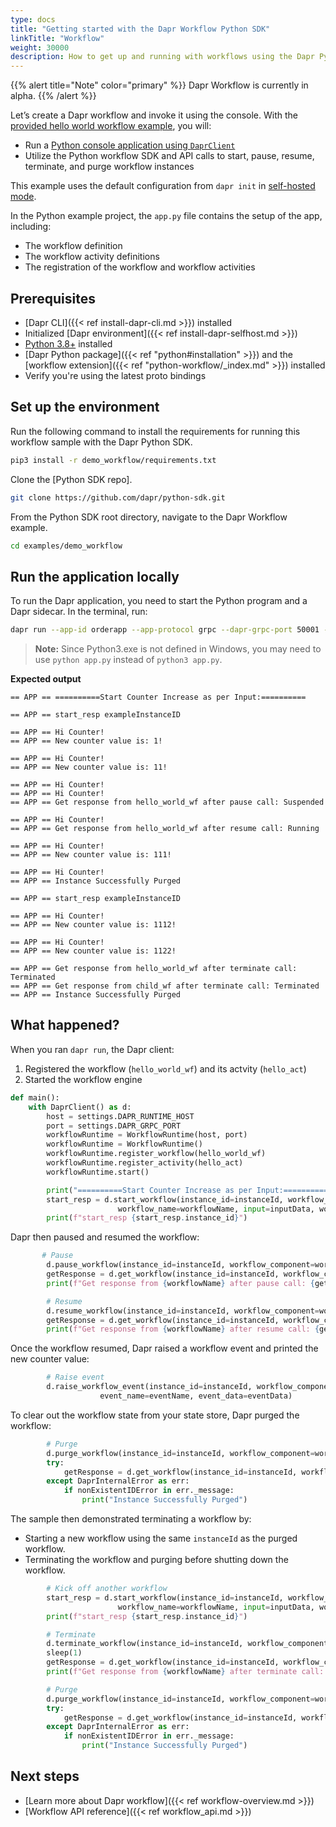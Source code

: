 ```yaml
---
type: docs
title: "Getting started with the Dapr Workflow Python SDK"
linkTitle: "Workflow"
weight: 30000
description: How to get up and running with workflows using the Dapr Python SDK
---
```


{{% alert title="Note" color="primary" %}}
Dapr Workflow is currently in alpha.
{{% /alert %}}

Let’s create a Dapr workflow and invoke it using the console. With the [provided hello world workflow example](https://github.com/dapr/python-sdk/tree/master/examples/demo_workflow), you will:

- Run a [Python console application using `DaprClient`](https://github.com/dapr/python-sdk/blob/master/examples/demo_workflow/app.py)
- Utilize the Python workflow SDK and API calls to start, pause, resume, terminate, and purge workflow instances

This example uses the default configuration from `dapr init` in [self-hosted mode](https://github.com/dapr/cli#install-dapr-on-your-local-machine-self-hosted).

In the Python example project, the `app.py` file contains the setup of the app, including:
- The workflow definition 
- The workflow activity definitions
- The registration of the workflow and workflow activities 

## Prerequisites
- [Dapr CLI]({{< ref install-dapr-cli.md >}}) installed
- Initialized [Dapr environment]({{< ref install-dapr-selfhost.md >}})
- [Python 3.8+](https://www.python.org/downloads/) installed
- [Dapr Python package]({{< ref "python#installation" >}}) and the [workflow extension]({{< ref "python-workflow/_index.md" >}}) installed
- Verify you're using the latest proto bindings

## Set up the environment

Run the following command to install the requirements for running this workflow sample with the Dapr Python SDK.

```bash
pip3 install -r demo_workflow/requirements.txt
```

Clone the [Python SDK repo].

```bash
git clone https://github.com/dapr/python-sdk.git
```

From the Python SDK root directory, navigate to the Dapr Workflow example.

```bash
cd examples/demo_workflow
```

## Run the application locally

To run the Dapr application, you need to start the Python program and a Dapr sidecar. In the terminal, run:

```bash
dapr run --app-id orderapp --app-protocol grpc --dapr-grpc-port 50001 --resources-path components --placement-host-address localhost:50005 -- python3 app.py
```

> **Note:** Since Python3.exe is not defined in Windows, you may need to use `python app.py` instead of `python3 app.py`.


**Expected output**

```
== APP == ==========Start Counter Increase as per Input:==========

== APP == start_resp exampleInstanceID

== APP == Hi Counter!
== APP == New counter value is: 1!

== APP == Hi Counter!
== APP == New counter value is: 11!

== APP == Hi Counter!
== APP == Hi Counter!
== APP == Get response from hello_world_wf after pause call: Suspended

== APP == Hi Counter!
== APP == Get response from hello_world_wf after resume call: Running

== APP == Hi Counter!
== APP == New counter value is: 111!

== APP == Hi Counter!
== APP == Instance Successfully Purged

== APP == start_resp exampleInstanceID

== APP == Hi Counter!
== APP == New counter value is: 1112!

== APP == Hi Counter!
== APP == New counter value is: 1122!

== APP == Get response from hello_world_wf after terminate call: Terminated
== APP == Get response from child_wf after terminate call: Terminated
== APP == Instance Successfully Purged
```

## What happened?

When you ran `dapr run`, the Dapr client:
1. Registered the workflow (`hello_world_wf`) and its actvity (`hello_act`)
1. Started the workflow engine

```python
def main():
    with DaprClient() as d:
        host = settings.DAPR_RUNTIME_HOST
        port = settings.DAPR_GRPC_PORT
        workflowRuntime = WorkflowRuntime(host, port)
        workflowRuntime = WorkflowRuntime()
        workflowRuntime.register_workflow(hello_world_wf)
        workflowRuntime.register_activity(hello_act)
        workflowRuntime.start()

        print("==========Start Counter Increase as per Input:==========")
        start_resp = d.start_workflow(instance_id=instanceId, workflow_component=workflowComponent,
                        workflow_name=workflowName, input=inputData, workflow_options=workflowOptions)
        print(f"start_resp {start_resp.instance_id}")
```

Dapr then paused and resumed the workflow:

```python
       # Pause
        d.pause_workflow(instance_id=instanceId, workflow_component=workflowComponent)
        getResponse = d.get_workflow(instance_id=instanceId, workflow_component=workflowComponent)
        print(f"Get response from {workflowName} after pause call: {getResponse.runtime_status}")

        # Resume
        d.resume_workflow(instance_id=instanceId, workflow_component=workflowComponent)
        getResponse = d.get_workflow(instance_id=instanceId, workflow_component=workflowComponent)
        print(f"Get response from {workflowName} after resume call: {getResponse.runtime_status}")
```

Once the workflow resumed, Dapr raised a workflow event and printed the new counter value:

```python
        # Raise event
        d.raise_workflow_event(instance_id=instanceId, workflow_component=workflowComponent,
                    event_name=eventName, event_data=eventData)
```

To clear out the workflow state from your state store, Dapr purged the workflow:

```python
        # Purge
        d.purge_workflow(instance_id=instanceId, workflow_component=workflowComponent)
        try:
            getResponse = d.get_workflow(instance_id=instanceId, workflow_component=workflowComponent)
        except DaprInternalError as err:
            if nonExistentIDError in err._message:
                print("Instance Successfully Purged")
```

The sample then demonstrated terminating a workflow by:
- Starting a new workflow using the same `instanceId` as the purged workflow.
- Terminating the workflow and purging before shutting down the workflow.

```python
        # Kick off another workflow
        start_resp = d.start_workflow(instance_id=instanceId, workflow_component=workflowComponent,
                        workflow_name=workflowName, input=inputData, workflow_options=workflowOptions)
        print(f"start_resp {start_resp.instance_id}")

        # Terminate
        d.terminate_workflow(instance_id=instanceId, workflow_component=workflowComponent)
        sleep(1)
        getResponse = d.get_workflow(instance_id=instanceId, workflow_component=workflowComponent)
        print(f"Get response from {workflowName} after terminate call: {getResponse.runtime_status}")

        # Purge
        d.purge_workflow(instance_id=instanceId, workflow_component=workflowComponent)
        try:
            getResponse = d.get_workflow(instance_id=instanceId, workflow_component=workflowComponent)
        except DaprInternalError as err:
            if nonExistentIDError in err._message:
                print("Instance Successfully Purged")
```

## Next steps
- [Learn more about Dapr workflow]({{< ref workflow-overview.md >}})
- [Workflow API reference]({{< ref workflow_api.md >}})
